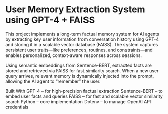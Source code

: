 # User Memory Extraction System using GPT-4 + FAISS
This project implements a long-term factual memory system for AI agents by extracting key user information from conversation history using GPT-4 and storing it in a scalable vector database (FAISS). The system captures persistent user traits—like preferences, routines, and constraints—and enables personalized, context-aware responses across sessions.

Using semantic embeddings from Sentence-BERT, extracted facts are stored and retrieved via FAISS for fast similarity search. When a new user query arrives, relevant memory is dynamically injected into the prompt, allowing the AI agent to “remember” the user.

Built With
GPT-4 – for high-precision factual extraction
Sentence-BERT – to embed user facts and queries
FAISS – for fast and scalable vector similarity search
Python – core implementation
Dotenv – to manage OpenAI API credentials

